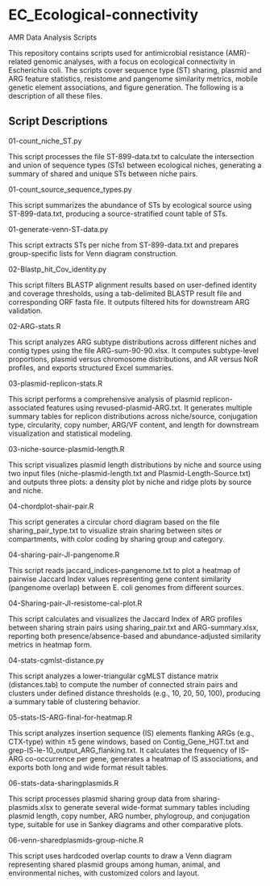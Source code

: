 # EC_Ecological-connectivity

AMR Data Analysis Scripts

This repository contains scripts used for antimicrobial resistance (AMR)-related genomic analyses, with a focus on ecological connectivity in Escherichia coli. The scripts cover sequence type (ST) sharing, plasmid and ARG feature statistics, resistome and pangenome similarity metrics, mobile genetic element associations, and figure generation. The following is a description of all these files.

## Script Descriptions

01-count_niche_ST.py

This script processes the file ST-899-data.txt to calculate the intersection and union of sequence types (STs) between ecological niches, generating a summary of shared and unique STs between niche pairs.

01-count_source_sequence_types.py

This script summarizes the abundance of STs by ecological source using ST-899-data.txt, producing a source-stratified count table of STs.

01-generate-venn-ST-data.py

This script extracts STs per niche from ST-899-data.txt and prepares group-specific lists for Venn diagram construction.

02-Blastp_hit_Cov_identity.py

This script filters BLASTP alignment results based on user-defined identity and coverage thresholds, using a tab-delimited BLASTP result file and corresponding ORF fasta file. It outputs filtered hits for downstream ARG validation.

02-ARG-stats.R

This script analyzes ARG subtype distributions across different niches and contig types using the file ARG-sum-90-90.xlsx. It computes subtype-level proportions, plasmid versus chromosome distributions, and AR versus NoR profiles, and exports structured Excel summaries.

03-plasmid-replicon-stats.R

This script performs a comprehensive analysis of plasmid replicon-associated features using revused-plasmid-ARG.txt. It generates multiple summary tables for replicon distributions across niche/source, conjugation type, circularity, copy number, ARG/VF content, and length for downstream visualization and statistical modeling.

03-niche-source-plasmid-length.R

This script visualizes plasmid length distributions by niche and source using two input files (niche-plasmid-length.txt and Plasmid-Length-Source.txt) and outputs three plots: a density plot by niche and ridge plots by source and niche.

04-chordplot-shair-pair.R

This script generates a circular chord diagram based on the file sharing_pair_type.txt to visualize strain sharing between sites or compartments, with color coding by sharing group and category.

04-sharing-pair-JI-pangenome.R

This script reads jaccard_indices-pangenome.txt to plot a heatmap of pairwise Jaccard Index values representing gene content similarity (pangenome overlap) between E. coli genomes from different sources.

04-Sharing-pair-JI-resistome-cal-plot.R

This script calculates and visualizes the Jaccard Index of ARG profiles between sharing strain pairs using sharing_pair.txt and ARG-summary.xlsx, reporting both presence/absence-based and abundance-adjusted similarity metrics in heatmap form.

04-stats-cgmlst-distance.py

This script analyzes a lower-triangular cgMLST distance matrix (distances.tab) to compute the number of connected strain pairs and clusters under defined distance thresholds (e.g., 10, 20, 50, 100), producing a summary table of clustering behavior.

05-stats-IS-ARG-final-for-heatmap.R

This script analyzes insertion sequence (IS) elements flanking ARGs (e.g., CTX-type) within ±5 gene windows, based on Contig_Gene_HGT.txt and grep-IS-le-10_output_ARG_flanking.txt. It calculates the frequency of IS–ARG co-occurrence per gene, generates a heatmap of IS associations, and exports both long and wide format result tables.

06-stats-data-sharingplasmids.R

This script processes plasmid sharing group data from sharing-plasmids.xlsx to generate several wide-format summary tables including plasmid length, copy number, ARG number, phylogroup, and conjugation type, suitable for use in Sankey diagrams and other comparative plots.

06-venn-sharedplasmids-group-niche.R

This script uses hardcoded overlap counts to draw a Venn diagram representing shared plasmid groups among human, animal, and environmental niches, with customized colors and layout.




